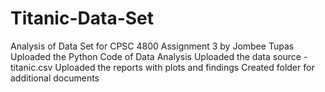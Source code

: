 # Titanic-Data-Set
Analysis of Data Set for CPSC 4800 Assignment 3 by Jombee Tupas
Uploaded the Python Code of Data Analysis
Uploaded the data source - titanic.csv
Uploaded the reports with plots and findings
Created folder for additional documents
